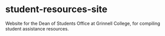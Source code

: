 # student-resources-site
Website for the Dean of Students Office at Grinnell College, for compiling student assistance resources.
